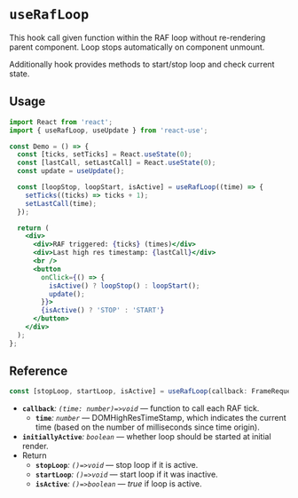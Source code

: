 # `useRafLoop`

This hook call given function within the RAF loop without re-rendering parent component.
Loop stops automatically on component unmount.

Additionally hook provides methods to start/stop loop and check current state.

## Usage

```jsx
import React from 'react';
import { useRafLoop, useUpdate } from 'react-use';

const Demo = () => {
  const [ticks, setTicks] = React.useState(0);
  const [lastCall, setLastCall] = React.useState(0);
  const update = useUpdate();

  const [loopStop, loopStart, isActive] = useRafLoop((time) => {
    setTicks((ticks) => ticks + 1);
    setLastCall(time);
  });

  return (
    <div>
      <div>RAF triggered: {ticks} (times)</div>
      <div>Last high res timestamp: {lastCall}</div>
      <br />
      <button
        onClick={() => {
          isActive() ? loopStop() : loopStart();
          update();
        }}>
        {isActive() ? 'STOP' : 'START'}
      </button>
    </div>
  );
};
```

## Reference

<!-- eslint-skip -->

```ts
const [stopLoop, startLoop, isActive] = useRafLoop(callback: FrameRequestCallback, initiallyActive = true);
```

- **`callback`**_: `(time: number)=>void`_ &mdash; function to call each RAF tick.
  - **`time`**_: `number`_ &mdash; DOMHighResTimeStamp, which indicates the current time (based on the number of milliseconds since time origin).
- **`initiallyActive`**_: `boolean`_ &mdash; whether loop should be started at initial render.
- Return
  - **`stopLoop`**_: `()=>void`_ &mdash; stop loop if it is active.
  - **`startLoop`**_: `()=>void`_ &mdash; start loop if it was inactive.
  - **`isActive`**_: `()=>boolean`_ &mdash; _true_ if loop is active.
